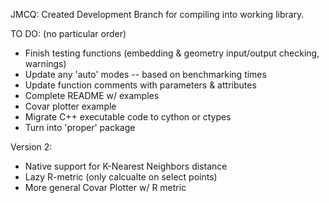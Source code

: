 JMCQ:
Created Development Branch for compiling into working library.
 
TO DO: (no particular order)

* Finish testing functions (embedding & geometry input/output checking, warnings) 
* Update any 'auto' modes -- based on benchmarking times
* Update function comments with parameters & attributes
* Complete README w/ examples
* Covar plotter example
* Migrate C++ executable code to cython or ctypes 
* Turn into 'proper' package

Version 2:

* Native support for K-Nearest Neighbors distance 
* Lazy R-metric (only calcualte on select points)
* More general Covar Plotter w/ R metric
